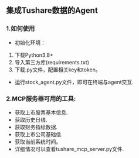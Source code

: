 ## 集成Tushare数据的Agent
### 1.如何使用
-	初始化环境：
  1. 下载Python3.8+
  2. 导入第三方库(requirements.txt)
  3. 下载.py文件，配置相关key和token。
- 	运行stock_agent.py文件，即可在终端与agent交互.
### 2.MCP服务器可用的工具:
-	 获取上市股票基本信息.
-	 获取历史日线.
-	 获取财务指标数据.
-	 获取上市公司基础信.
-	 获取当前系统时间。
-	 详细情况可以查看tushare_mcp_server.py文件.
